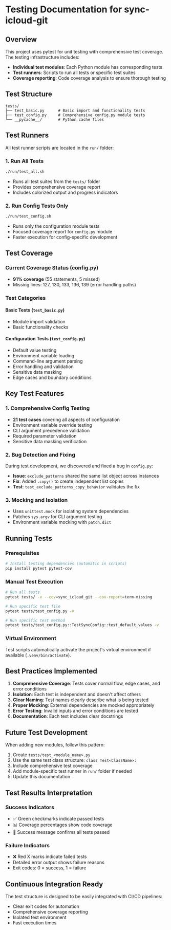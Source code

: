 # Testing Documentation for sync-icloud-git

## Overview

This project uses pytest for unit testing with comprehensive test coverage. The testing infrastructure includes:

- **Individual test modules**: Each Python module has corresponding tests
- **Test runners**: Scripts to run all tests or specific test suites
- **Coverage reporting**: Code coverage analysis to ensure thorough testing

## Test Structure

```
tests/
├── test_basic.py      # Basic import and functionality tests
├── test_config.py     # Comprehensive config.py module tests
└── __pycache__/       # Python cache files
```

## Test Runners

All test runner scripts are located in the `run/` folder:

### 1. Run All Tests
```bash
./run/test_all.sh
```
- Runs all test suites from the `tests/` folder
- Provides comprehensive coverage report
- Includes colorized output and progress indicators

### 2. Run Config Tests Only
```bash
./run/test_config.sh
```
- Runs only the configuration module tests
- Focused coverage report for `config.py` module
- Faster execution for config-specific development

## Test Coverage

### Current Coverage Status (config.py)
- **91% coverage** (55 statements, 5 missed)
- Missing lines: 127, 130, 133, 136, 139 (error handling paths)

### Test Categories

#### Basic Tests (`test_basic.py`)
- Module import validation
- Basic functionality checks

#### Configuration Tests (`test_config.py`)
- Default value testing
- Environment variable loading
- Command-line argument parsing
- Error handling and validation
- Sensitive data masking
- Edge cases and boundary conditions

## Key Test Features

### 1. Comprehensive Config Testing
- **21 test cases** covering all aspects of configuration
- Environment variable override testing
- CLI argument precedence validation
- Required parameter validation
- Sensitive data masking verification

### 2. Bug Detection and Fixing
During test development, we discovered and fixed a bug in `config.py`:
- **Issue**: `exclude_patterns` shared the same list object across instances
- **Fix**: Added `.copy()` to create independent list copies
- **Test**: `test_exclude_patterns_copy_behavior` validates the fix

### 3. Mocking and Isolation
- Uses `unittest.mock` for isolating system dependencies
- Patches `sys.argv` for CLI argument testing
- Environment variable mocking with `patch.dict`

## Running Tests

### Prerequisites
```bash
# Install testing dependencies (automatic in scripts)
pip install pytest pytest-cov
```

### Manual Test Execution
```bash
# Run all tests
pytest tests/ -v --cov=sync_icloud_git --cov-report=term-missing

# Run specific test file
pytest tests/test_config.py -v

# Run specific test method
pytest tests/test_config.py::TestSyncConfig::test_default_values -v
```

### Virtual Environment
Test scripts automatically activate the project's virtual environment if available (`.venv/bin/activate`).

## Best Practices Implemented

1. **Comprehensive Coverage**: Tests cover normal flow, edge cases, and error conditions
2. **Isolation**: Each test is independent and doesn't affect others
3. **Clear Naming**: Test names clearly describe what is being tested
4. **Proper Mocking**: External dependencies are mocked appropriately
5. **Error Testing**: Invalid inputs and error conditions are tested
6. **Documentation**: Each test includes clear docstrings

## Future Test Development

When adding new modules, follow this pattern:

1. Create `tests/test_<module_name>.py`
2. Use the same test class structure: `class Test<ClassName>:`
3. Include comprehensive test coverage
4. Add module-specific test runner in `run/` folder if needed
5. Update this documentation

## Test Results Interpretation

### Success Indicators
- ✅ Green checkmarks indicate passed tests
- 📊 Coverage percentages show code coverage
- 🎉 Success message confirms all tests passed

### Failure Indicators
- ❌ Red X marks indicate failed tests
- Detailed error output shows failure reasons
- Exit codes: 0 = success, 1 = failure

## Continuous Integration Ready

The test structure is designed to be easily integrated with CI/CD pipelines:
- Clear exit codes for automation
- Comprehensive coverage reporting
- Isolated test environment
- Fast execution times
